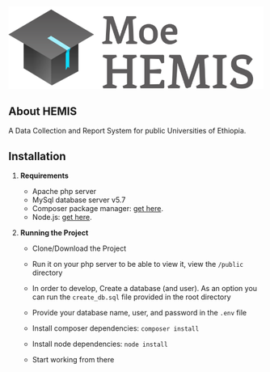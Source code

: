 ![Moe HEMIS](logo.png)

## About HEMIS

A Data Collection and Report System for public Universities of Ethiopia.

## Installation

1. **Requirements**
    * Apache php server
    * MySql database server v5.7
    * Composer package manager: [get here](https://getcomposer.org/download/).
    * Node.js: [get here](https://nodejs.org/en/download/).

2. **Running the Project**

    * Clone/Download the Project 
    * Run it on your php server to be able to view it, view the `/public` directory
    * In order to develop, Create a database (and user). As an option you can run the `create_db.sql` file provided in the root directory
    * Provide your database name, user, and password in the `.env` file

    * Install composer dependencies: `composer install`
    * Install node dependencies: `node install`
    * Start working from there
